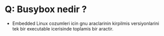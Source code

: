 # Q: Busybox nedir ?
- Embedded Linux cozumleri icin gnu araclarinin kirpilmis versiyonlarini tek bir executable icerisinde toplamis bir aractir.